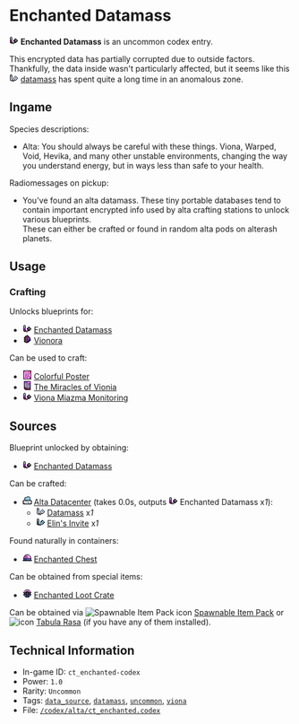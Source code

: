 # Enchanted Datamass

<img src="https://raw.githubusercontent.com/Ceterai/Enternia/main/codex/alta/datamass/enchanted.png" alt="Enchanted Datamass icon" loading="lazy" width="auto" height="16px"/> **Enchanted Datamass** is an uncommon codex entry.

This encrypted data has partially corrupted due to outside factors.  
Thankfully, the data inside wasn't particularly affected, but it seems like this <img src="https://raw.githubusercontent.com/Ceterai/Enternia/main/items/generic/crafting/alta/datamass.png" alt="Datamass icon" loading="lazy" width="auto" height="16px"/> [datamass](https://ceterai.github.io/MyEnternia/Wiki/Datamass) has spent quite a long time in an anomalous zone.

## Ingame

Species descriptions:

- Alta: You should always be careful with these things. Viona, Warped, Void, Hevika, and many other unstable environments, changing the way you understand energy, but in ways less than safe to your health.

Radiomessages on pickup:

- You've found an alta datamass. These tiny portable databases tend to contain important encrypted info used by alta crafting stations to unlock various blueprints.  
These can either be crafted or found in random alta pods on alterash planets.

## Usage

### Crafting

Unlocks blueprints for:

- <img src="https://raw.githubusercontent.com/Ceterai/Enternia/main/codex/alta/datamass/enchanted.png" alt="Enchanted Datamass icon" loading="lazy" width="auto" height="16px"/> [Enchanted Datamass](https://ceterai.github.io/MyEnternia/Wiki/EnchantedDatamass)
- <img src="https://raw.githubusercontent.com/Ceterai/Enternia/main/objects/alta/special/plants/trees/ct_viona_tree.png" alt="Vionora icon" loading="lazy" width="auto" height="16px"/> [Vionora](https://ceterai.github.io/MyEnternia/Wiki/Vionora)

Can be used to craft:

- <img src="https://raw.githubusercontent.com/Ceterai/Enternia/main/codex/alta/paper/enchanted.png" alt="Colorful Poster icon" loading="lazy" width="auto" height="16px"/> [Colorful Poster](https://ceterai.github.io/MyEnternia/Wiki/ColorfulPoster)
- <img src="https://raw.githubusercontent.com/Ceterai/Enternia/main/codex/alta/ebook/enchanted.png" alt="The Miracles of Vionia icon" loading="lazy" width="auto" height="16px"/> [The Miracles of Vionia](https://ceterai.github.io/MyEnternia/Wiki/TheMiraclesofVionia)
- <img src="https://raw.githubusercontent.com/Ceterai/Enternia/main/codex/alta/datamass/enchanted.png" alt="Viona Miazma Monitoring icon" loading="lazy" width="auto" height="16px"/> [Viona Miazma Monitoring](https://ceterai.github.io/MyEnternia/Wiki/VionaMiazmaMonitoring)

## Sources

Blueprint unlocked by obtaining:

- <img src="https://raw.githubusercontent.com/Ceterai/Enternia/main/codex/alta/datamass/enchanted.png" alt="Enchanted Datamass icon" loading="lazy" width="auto" height="16px"/> [Enchanted Datamass](https://ceterai.github.io/MyEnternia/Wiki/EnchantedDatamass)

Can be crafted:

- ![ ](https://raw.githubusercontent.com/Ceterai/Enternia/main/objects/alta/crafting/datacenter/icon.png) [Alta Datacenter](https://ceterai.github.io/MyEnternia/Wiki/AltaDatacenter) (takes 0.0s, outputs <img src="https://raw.githubusercontent.com/Ceterai/Enternia/main/codex/alta/datamass/enchanted.png" alt="Enchanted Datamass icon" loading="lazy" width="auto" height="16px"/> Enchanted Datamass x*1*):
  - <img src="https://raw.githubusercontent.com/Ceterai/Enternia/main/items/generic/crafting/alta/datamass.png" alt="Datamass icon" loading="lazy" width="auto" height="16px"/> [Datamass](https://ceterai.github.io/MyEnternia/Wiki/Datamass) x*1*
  - <img src="https://raw.githubusercontent.com/Ceterai/Enternia/main/codex/alta/datamass/elin.png" alt="Elin's Invite icon" loading="lazy" width="auto" height="16px"/> [Elin's Invite](https://ceterai.github.io/MyEnternia/Wiki/Elin'sInvite) x*1*

Found naturally in containers:

- <img src="https://raw.githubusercontent.com/Ceterai/Enternia/main/objects/biome/alterash/viona/chest/icon.png" alt="Enchanted Chest icon" loading="lazy" width="auto" height="16px"/> [Enchanted Chest](https://ceterai.github.io/MyEnternia/Wiki/EnchantedChest)

Can be obtained from special items:

- <img src="https://raw.githubusercontent.com/Ceterai/Enternia/main/items/active/alta/loot/biome/ct_enchanted_loot.png" alt="Enchanted Loot Crate icon" loading="lazy" width="auto" height="16px"/> [Enchanted Loot Crate](https://ceterai.github.io/MyEnternia/Wiki/EnchantedLootCrate)

Can be obtained via <img src="https://raw.githubusercontent.com/Silverfeelin/Starbound-SpawnableItemPack/master/interface/sip/iconSmall.png" alt="Spawnable Item Pack icon" width="18" height="14"/> [Spawnable Item Pack](https://steamcommunity.com/sharedfiles/filedetails/?id=733665104) or <img src="https://steamuserimages-a.akamaihd.net/ugc/263843960696222713/3EC9A7C005541F7D577EBCB8C5736B4EFC9973D6/" alt="icon" width="8" height="12"/> [Tabula Rasa](https://community.playstarbound.com/resources/the-tabula-rasa.3222/) (if you have any of them installed).

## Technical Information

- In-game ID: `ct_enchanted-codex`
- Power: `1.0`
- Rarity: `Uncommon`
- Tags: [`data_source`](https://ceterai.github.io/MyEnternia/Wiki/Tags/DataSource), [`datamass`](https://ceterai.github.io/MyEnternia/Wiki/Tags/Datamass), [`uncommon`](https://ceterai.github.io/MyEnternia/Wiki/Tags/Uncommon), [`viona`](https://ceterai.github.io/MyEnternia/Wiki/Tags/Viona)
- File: [`/codex/alta/ct_enchanted.codex`](https://github.com/Ceterai/Enternia/blob/main/codex/alta/ct_enchanted.codex)
